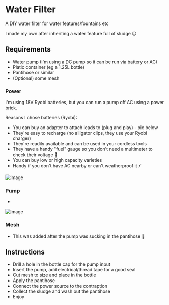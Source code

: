 # Water Filter
A DIY water filter for water features/fountains etc

I made my own after inheriting a water feature full of sludge ☹


## Requirements

- Water pump (I'm using a DC pump so it can be run via battery or AC)
- Platic container (eg a 1.25L bottle)
- Pantihose or similar 
- (Optional) some mesh


### Power

I'm using 18V Ryobi batteries, but you can run a pump off AC using a power brick. 

Reasons I chose batteries (Ryobi):
- You can buy an adapter to attach leads to (plug and play) - pic below
- They're easy to recharge (no alligator clips, they use your Ryobi charger)
- They're readily available and can be used in your cordless tools
- They have a handy "fuel" gauge so you don't need a multimeter to check their voltage 🔋
- You can buy low or high capacity varieties
- Handy if you don't have AC nearby or can't weatherproof it ⚡

![image](https://user-images.githubusercontent.com/38451588/151547161-c86d6e4b-1420-486f-ae8e-ef749639f5b1.png)



### Pump 

- 

![image](https://user-images.githubusercontent.com/38451588/151547373-87a6ee5b-dcf4-43a4-93f4-96d86a81c3e3.png)


### Mesh

- This was added after the pump was sucking in the pantihose 🤣


## Instructions

- Drill a hole in the bottle cap for the pump input
- Insert the pump, add electrical/thread tape for a good seal
- Cut mesh to size and place in the bottle
- Apply the pantihose
- Connect the power source to the contraption
- Collect the sludge and wash out the pantihose
- Enjoy





